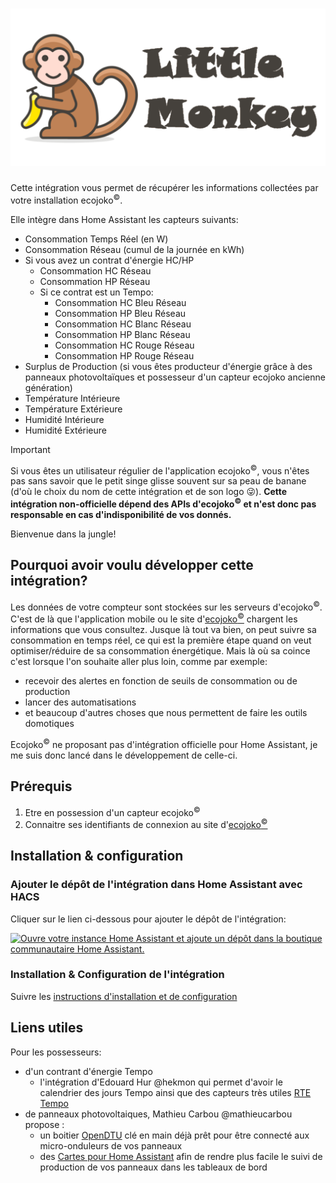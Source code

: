 # ![Little Monkey](/custom_components/little_monkey/res/logo.png)

Cette intégration vous permet de récupérer les informations collectées par votre installation ecojoko<sup>©️</sup>.

Elle intègre dans Home Assistant les capteurs suivants:

* Consommation Temps Réel (en W)
* Consommation Réseau (cumul de la journée en kWh)
* Si vous avez un contrat d'énergie HC/HP
  - Consommation HC Réseau
  - Consommation HP Réseau
  - Si ce contrat est un Tempo:
    - Consommation HC Bleu Réseau
    - Consommation HP Bleu Réseau
    - Consommation HC Blanc Réseau
    - Consommation HP Blanc Réseau
    - Consommation HC Rouge Réseau
    - Consommation HP Rouge Réseau
* Surplus de Production (si vous êtes producteur d'énergie grâce à des panneaux photovoltaïques et possesseur d'un capteur ecojoko ancienne génération)
* Température Intérieure
* Température Extérieure
* Humidité Intérieure
* Humidité Extérieure

> [!IMPORTANT]
> Si vous êtes un utilisateur régulier de l'application ecojoko<sup>©️</sup>, vous n'êtes pas sans savoir que le petit singe glisse souvent sur sa peau de banane (d'où le choix du nom de cette intégration et de son logo 😜). **Cette __intégration non-officielle__ dépend des APIs d'ecojoko<sup>©️</sup> et n'est donc pas responsable en cas d'indisponibilité de vos donnés.**

Bienvenue dans la jungle!

## Pourquoi avoir voulu développer cette intégration?

Les données de votre compteur sont stockées sur les serveurs d'ecojoko<sup>©️</sup>. C'est de là que l'application mobile ou le site d'[ecojoko<sup>©️</sup>](https://service.ecojoko.com/) chargent les informations que vous consultez.
Jusque là tout va bien, on peut suivre sa consommation en temps réel, ce qui est la première étape quand on veut optimiser/réduire de sa consommation énergétique.
Mais là où sa coince c'est lorsque l'on souhaite aller plus loin, comme par exemple:

* recevoir des alertes en fonction de seuils de consommation ou de production
* lancer des automatisations
* et beaucoup d'autres choses que nous permettent de faire les outils domotiques

Ecojoko<sup>©️</sup> ne proposant pas d'intégration officielle pour Home Assistant, je me suis donc lancé dans le développement de celle-ci.

## Prérequis

1. Etre en possession d'un capteur ecojoko<sup>©️</sup>
1. Connaitre ses identifiants de connexion au site d'[ecojoko<sup>©️</sup>](https://service.ecojoko.com/)

## Installation & configuration

### Ajouter le dépôt de l'intégration dans Home Assistant avec HACS

Cliquer sur le lien ci-dessous pour ajouter le dépôt de l'intégration:

[![Ouvre votre instance Home Assistant et ajoute un dépôt dans la boutique communautaire Home Assistant.](https://my.home-assistant.io/badges/hacs_repository.svg)](https://my.home-assistant.io/redirect/hacs_repository/?owner=jmcruvellier&repository=little_monkey&category=integration)

### Installation & Configuration de l'intégration

Suivre les [instructions d'installation et de configuration](CONFIGURATION.md)

## Liens utiles
Pour les possesseurs:
* d'un contrant d'énergie Tempo
  - l'intégration d'Edouard Hur @hekmon qui permet d'avoir le calendrier des jours Tempo ainsi que des capteurs très utiles [RTE Tempo](https://github.com/hekmon/rtetempo)
* de panneaux photovoltaiques, Mathieu Carbou @mathieucarbou propose :
  - un boitier [OpenDTU](https://docs.google.com/document/u/0/d/e/2PACX-1vRaGy2E91kmr014nAi-rfvNxdpZqR6lFIXln1kMKg_T6_YWh72ZNLnwXHxUjQQexczNPZR3GftG7w-r/pub?pli=1) clé en main déjà prêt pour être connecté aux micro-onduleurs de vos panneaux
  - des [Cartes pour Home Assistant](https://gist.github.com/mathieucarbou/70539ced8f330be6205a91897ea1c639#opendtu--home-assistant) afin de rendre plus facile le suivi de production de vos panneaux dans les tableaux de bord
